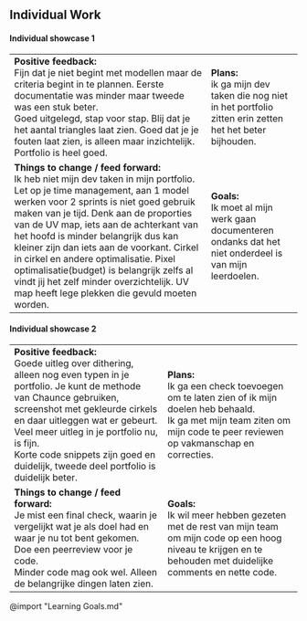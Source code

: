 ## Individual Work

#### Individual showcase 1

<table>
<tr>
    <td>
        <b><div>Positive feedback:</div></b>
        <div>
            Fijn dat je niet begint met modellen maar de criteria begint in te plannen. Eerste documentatie was minder maar tweede was een stuk beter.  
        </div>
        <div>
            Goed uitgelegd, stap voor stap. Blij dat je het aantal triangles laat zien. Goed dat je je fouten laat zien, is alleen maar inzichtelijk. Portfolio is heel goed.  
        </div>
    </td>
    <td>
        <b><div>Plans:</div></b>
        <div>
            ik ga mijn dev taken die nog niet in het portfolio zitten erin zetten het het beter bijhouden.
        </div>
    </td>
</tr>
<tr>
    <td>
        <b><div>Things to change / feed forward:</div></b>
        <div>
            Ik heb niet mijn dev taken in mijn portfolio.
        </div>
        <div>
            Let op je time management, aan 1 model werken voor 2 sprints is niet goed gebruik maken van je tijd. Denk aan de proporties van de UV map, iets aan de achterkant van het hoofd is minder belangrijk dus kan kleiner zijn dan iets aan de voorkant. Cirkel in cirkel en andere optimalisatie. Pixel optimalisatie(budget) is belangrijk zelfs al vindt jij het zelf minder overzichtelijk. UV map heeft lege plekken die gevuld moeten worden. 
        </div>
    </td>
    <td>
        <b><div>Goals:</div></b>
        <div>
            Ik moet al mijn werk gaan documenteren ondanks dat het niet onderdeel is van mijn leerdoelen.
        </div>
    </td>
</tr>
</table>

#### Individual showcase 2

<table>
<tr>
    <td>
        <b><div>Positive feedback:</div></b>
        <div>
             Goede uitleg over dithering, alleen nog even typen in je portfolio. Je kunt de methode van Chaunce gebruiken, screenshot met gekleurde cirkels en daar uitleggen wat er gebeurt.
Veel meer uitleg in je portfolio nu, is fijn. 
        </div>
        <div>
              Korte code snippets zijn goed en duidelijk, tweede deel portfolio is duidelijk beter.
        </div>
    </td>
    <td>
        <b><div>Plans:</div></b>
        <div>
            Ik ga een check toevoegen om te laten zien of ik mijn doelen heb behaald.
        </div>
        <div>
            Ik ga met mijn team ziten om mijn code te peer reviewen op vakmanschap en correcties.
        </div>
    </td>
</tr>
<tr>
    <td>
        <b><div>Things to change / feed forward:</div></b>
        <div>
            Je mist een final check, waarin je vergelijkt wat je als doel had en waar je nu tot bent gekomen.
        </div>
        <div>
             Doe een peerreview voor je code. 
        </div>
        <div>
            Minder code mag ook wel. Alleen de belangrijke dingen laten zien.
        </div>
    </td>
    <td>
        <b><div>Goals:</div></b>
        <div>
            Ik wil meer hebben gezeten met de rest van mijn team om mijn code op een hoog niveau te krijgen en te behouden met duidelijke comments en nette code.
        </div>
    </td>
</tr>
</table>

@import "Learning Goals.md"